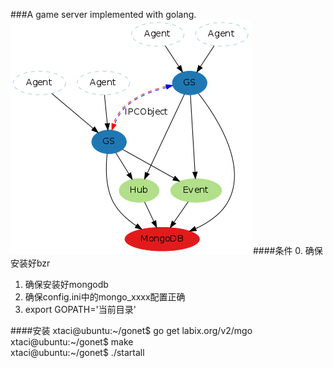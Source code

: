 ###A game server implemented with golang.
![Architecture](/arch.png)
####条件
0. 确保安装好bzr
1. 确保安装好mongodb
2. 确保config.ini中的mongo_xxxx配置正确
3. export GOPATH='当前目录'

####安装
xtaci@ubuntu:~/gonet$ go get labix.org/v2/mgo      
xtaci@ubuntu:~/gonet$ make    
xtaci@ubuntu:~/gonet$ ./startall  

